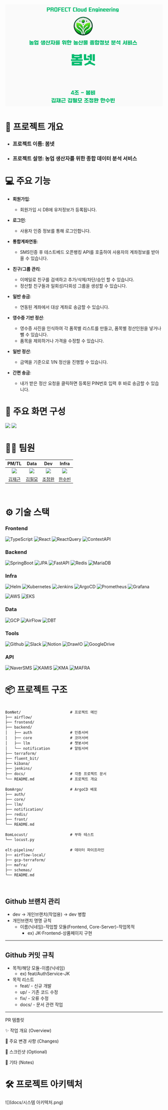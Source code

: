 ![](docs/title.png)
---
#  📝 프로젝트 개요
- ### 프로젝트 이름: 봄넷
- ### 프로젝트 설명: 농업 생산자를 위한 종합 데이터 분석 서비스

# 💻 주요 기능
- **회원가입**:
  - 회원가입 시 DB에 유저정보가 등록됩니다.

- **로그인**:
  - 사용자 인증 정보를 통해 로그인합니다.

- **통합계좌연동**:
  - SMS인증 후 테스트베드 오픈뱅킹 API를 호출하여 사용자의 계좌정보를 받아올 수 있습니다.

- **친구/그룹 관리**:
  - 이메일로 친구를 검색하고 추가/삭제/차단/승인 할 수 있습니다.
  - 정산할 친구들과 일회성/다회성 그룹을 생성할 수 있습니다.

- **일반 송금**:
  - 연동된 계좌에서 대상 계좌로 송금할 수 있습니다.

- **영수증 기반 정산**:
  - 영수증 사진을 인식하여 각 품목별 리스트를 만들고, 품목별 정산인원을 넣거나 뺄 수 있습니다.
  - 품목을 제외하거나 가격을 수정할 수 있습니다.

- **일반 정산**:
  - 금액을 기준으로 1/N 정산을 진행할 수 있습니다.

- **간편 송금**:
  - 내가 받은 정산 요청을 클릭하면 등록된 PIN번호 입력 후 바로 송금할 수 있습니다.


# 📱 주요 화면 구성

![](docs/asset/openbanking.png)
![](docs/asset/settlement.png)


# 💁‍♂️ 팀원
|                     PM/TL                      |                      Data                      |                     Dev                      |                     Infra                      |
|:----------------------------------------------:|:----------------------------------------------:|:--------------------------------------------:|:----------------------------------------------:|
| ![](https://github.com/klolarion.png?size=120) | ![](https://github.com/why-arong.png?size=120) | ![](https://github.com/ostar11.png?size=120) | ![](https://github.com/hansususu.png?size=120) |
|      [김재근](https://github.com/klolarion)       |      [김필모](https://github.com/why-arong)       |      [조정완](https://github.com/ostar11)       |      [한수빈](https://github.com/hansususu)       |
<br/>


# ⚙ 기술 스택

### Frontend
![TypeScript](https://img.shields.io/badge/TypeScript-3178C6?logo=typescript&logoColor=white)
![React](https://img.shields.io/badge/React-61DAFB?logo=react&logoColor=white)
![ReactQuery](https://img.shields.io/badge/ReactQuery-FF4154?logo=reactquery&logoColor=white)
![ContextAPI](https://img.shields.io/badge/ContextAPI-61DAFB?logoColor=white)

### Backend
![SpringBoot](https://img.shields.io/badge/SpringBoot-6DB33F?logo=springboot&logoColor=white)
![JPA](https://img.shields.io/badge/JPA-6DB33F?&logoColor=white)
![FastAPI](https://img.shields.io/badge/FastAPI-6DB33F?&logoColor=white)
![Redis](https://img.shields.io/badge/Redis-FF4438?logo=redis&logoColor=white)
![MariaDB](https://img.shields.io/badge/MariaDB-003545?logo=mariadb&logoColor=white)

### Infra
![Helm](https://img.shields.io/badge/Helm-0F1689?logo=helm&logoColor=white)
![Kubernetes](https://img.shields.io/badge/Kubernetes-326CE5?logo=kubernetes&logoColor=white)
![Jenkins](https://img.shields.io/badge/Jenkins-D24939?logo=jenkins&logoColor=white)
![ArgoCD](https://img.shields.io/badge/ArgoCD-D24939?logo=argo&logoColor=white)
![Prometheus](https://img.shields.io/badge/Prometheus-E6522C?logo=prometheus&logoColor=white)
![Grafana](https://img.shields.io/badge/Grafana-F46800?logo=grafana&logoColor=white)

![AWS](https://img.shields.io/badge/AWS-FF9900?logoColor=white)
![EKS](https://img.shields.io/badge/EKS-FF9900?logoColor=white)


### Data
![GCP](https://img.shields.io/badge/GCP-8C4FFF?logoColor=white)
![AirFlow](https://img.shields.io/badge/AirFlow-8C4FFF?logoColor=white)
![DBT](https://img.shields.io/badge/DBT-8C4FFF?logoColor=white)

### Tools
![Github](https://img.shields.io/badge/Github-181717?logo=github&logoColor=white)
![Slack](https://img.shields.io/badge/Slack-4A154B?logo=slack&logoColor=white)
![Notion](https://img.shields.io/badge/Notion-000000?logo=notion&logoColor=white)
![DrawIO](https://img.shields.io/badge/DrawIO-F08705?logo=diagramsdotnet&logoColor=white)
![GoogleDrive](https://img.shields.io/badge/GoogleDrive-4285F4?logo=googledrive&logoColor=white)


### API
![NaverSMS](https://img.shields.io/badge/NaverSearch-03C75A?logo=naver&logoColor=white)
![KAMIS](https://img.shields.io/badge/KAMIS-0052CC?logoColor=white)
![KMA](https://img.shields.io/badge/KMA-0052CC?logoColor=white)
![MAFRA](https://img.shields.io/badge/MAFRA-0052CC?logoColor=white)


# 📦 프로젝트 구조
```plaintext

BomNet/                      # 프로젝트 메인
├── airflow/                 
├── frontend/               
├── backend/
│   ├── auth                 # 인증서버
│   ├── core                 # 코어서버
│   ├── llm                  # 챗봇서버
│   └── notification         # 알림서버
├── terraform/              
├── fluent_bit/              
├── kibana/                  
├── jenkins/                
├── docs/                    # 각종 프로젝트 문서
└── README.md                # 프로젝트 개요

BomArgo/                     # ArgoCD 배포
├── auth/                 
├── core/            
├── llm/            
├── notification/            
├── redis/            
├── front/            
└── README.md                

BomLocust/                   # 부하 테스트
└── locust.py

elt-pipeline/                # 데이터 파이프라인
├── airflow-local/                 
├── gcp-terraform/            
├── mafra/            
├── schemas/            
└── README.md                

```

<br/>


## Github 브랜치 관리
- dev → 개인브랜치(작업용) → dev 병합
- 개인브랜치 명명 규칙
  - 이름(닉네임)-작업할 모듈(Frontend, Core-Server)-작업목적
    - ex) JK-Frontend-상품페이지 구현

---

## Github 커밋 규칙
- 목적/해당 모듈-이름(닉네임)
  - ex) feat/AuthService-JK
- 목적 리스트
  - feat/ - 신규 개발
  - up/ - 기존 코드 수정
  - fix/ - 오류 수정
  - docs/ - 문서 관련 작업

---

PR 템플릿

✨ 작업 개요 (Overview)

🔑 주요 변경 사항 (Changes)

📸 스크린샷 (Optional)

📝 기타 (Notes)


# 🛠️ 프로젝트 아키텍처
![](docs/시스템 아키텍처.png)

<br/>